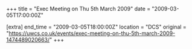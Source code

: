 +++
title = "Exec Meeting on Thu 5th March 2009"
date = "2009-03-05T17:00:00Z"

[extra]
end_time = "2009-03-05T18:00:00Z"
location = "DCS"
original = "https://uwcs.co.uk/events/exec-meeting-on-thu-5th-march-2009-1474489020663/"
+++



